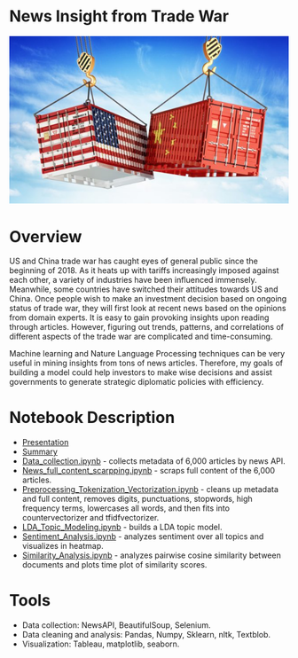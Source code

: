 # News Insight from Trade War
![](https://github.com/leo2506/metis-work/blob/master/Project%204/caption.png)
# Overview
US and China trade war has caught eyes of general public since the beginning of 2018. As it heats up with tariffs increasingly imposed against each other, a variety of industries have been influenced immensely. Meanwhile, some countries have switched their attitudes towards US and China.  Once people wish to make an investment decision based on ongoing status of trade war, they will first look at recent news based on the opinions from domain experts. It is easy to gain provoking insights upon reading through articles. However, figuring out trends, patterns, and correlations of different aspects of the trade war are complicated and time-consuming. 

Machine learning and Nature Language Processing techniques can be very useful in mining insights from tons of news articles. Therefore, my goals of building a model could help investors to make wise decisions and assist governments to generate strategic diplomatic policies with efficiency.

# Notebook Description
* [Presentation](https://github.com/leo2506/metis-work/blob/master/Project%204/Slides/Trade%20War%20Insights%20from%20News.pdf)
* [Summary](https://liuriguang.wixsite.com/leo2506-1/blog/trade-war-insights-from-news)
* [Data_collection.ipynb](Data_collection.ipynb) - collects metadata of 6,000 articles by news API.
* [News_full_content_scarpping.ipynb](Data_cleaning.ipynb) - scraps full content of the 6,000 articles.
* [Preprocessing_Tokenization_Vectorization.ipynb](Preprocessing_Tokenization_Vectorization.ipynb) - cleans up metadata and full content, removes digits, punctuations, stopwords, high frequency terms, lowercases all words, and then fits into countervectorizer and tfidfvectorizer.
* [LDA_Topic_Modeling.ipynb](LDA_Topic_Modeling.ipynb) - builds a LDA topic model.
* [Sentiment_Analysis.ipynb](Sentiment_Analysis.ipynb) - analyzes sentiment over all topics and visualizes in heatmap.
* [Similarity_Analysis.ipynb](Similarity_Analysis.ipynb) - analyzes pairwise cosine similarity between documents and plots time plot of similarity scores.

# Tools
- Data collection: NewsAPI, BeautifulSoup, Selenium.
- Data cleaning and analysis: Pandas, Numpy, Sklearn, nltk, Textblob.
- Visualization: Tableau, matplotlib, seaborn.
